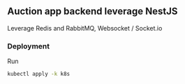 ## Auction app backend leverage NestJS

Leverage Redis and RabbitMQ, Websocket / Socket.io

### Deployment

Run

```bash
kubectl apply -k k8s
```
